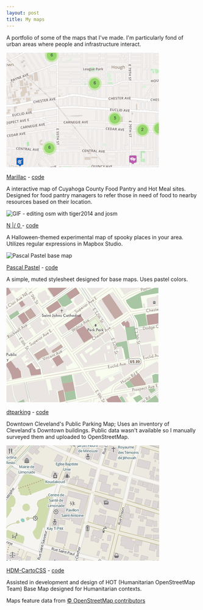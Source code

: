 ```yaml
---
layout: post 
title: My maps
---
```


A portfolio of some of the maps that I've made. I'm particularly fond of urban areas where people and infrastructure interact. 


![HOT/HDM ma](/images/2015-03-24-marillac-excerpt.png "HOT/HDM map")

[Marillac](http://skorasaurus.github.io/marillac/) -  [code](https://github.com/skorasaurus/marillac) 
   
A interactive map of Cuyahoga County Food Pantry and Hot Meal sites. Designed for food pantry managers to refer those in need of food to nearby resources based on their location. 

![GIF - editing osm with tiger2014 and josm](http://api.tiles.mapbox.com/v4/skorasaurus.67b7e400/-81.5831,41.1425,8/400x300.png?access_token=pk.eyJ1Ijoic2tvcmFzYXVydXMiLCJhIjoiaEdGTUZWTSJ9.osOC8tWU3bMaNprVNoEu7g "will's Mapbox Map of -81.5831, 41.1425")


[ N \|/ 0 ](nwo.html) - [code](https://github.com/skorasaurus/nw0.tm2)

A Halloween-themed experimental map of spooky places in your area. Utilizes regular expressions in Mapbox Studio. 


![Pascal Pastel base map](http://api.tiles.mapbox.com/v4/skorasaurus.5eb85050/-81.731,41.4425,13/400x300.png?access_token=pk.eyJ1Ijoic2tvcmFzYXVydXMiLCJhIjoiaEdGTUZWTSJ9.osOC8tWU3bMaNprVNoEu7g "will's Mapbox Map of -81.5831, 41.1425")

[Pascal Pastel](https://a.tiles.mapbox.com/v4/skorasaurus.j73ni225/page.html?access_token=pk.eyJ1Ijoic2tvcmFzYXVydXMiLCJhIjoiaEdGTUZWTSJ9.osOC8tWU3bMaNprVNoEu7g#15/41.5040/-81.6829) - [code](https://github.com/skorasaurus/pascalpastel.tm2)


A simple, muted stylesheet designed for base maps. Uses pastel colors. 

![downtown cleveland public parking map](/images/2015-03-24-dtparkingexcerpt.png "downtown cleveland public parking map")

[dtparking](http://skorasaurus.github.io/dtparking/) - [code](https://github.com/skorasaurus/dtparking)

Downtown Cleveland's Public Parking Map; Uses an inventory of Cleveland's Downtown buildings. Public data wasn't available so I manually surveyed them and uploaded to OpenStreetMap.

![HOT/HDM ma](/images/2015-03-24-hdm-cartocssexcerpt.png "HOT/HDM map")


[HDM-CartoCSS](http://www.openstreetmap.org/#map=18/19.66975/-72.12474&layers=H) - [code](https://github.com/hotosm/HDM-CartoCSS/)

Assisted in development and design of HOT (Humanitarian OpenStreetMap Team) Base Map designed for Humanitarian contexts. 


Maps feature data from [© OpenStreetMap contributors](http://www.openstreetmap.org/copyright)